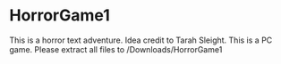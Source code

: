 # HorrorGame1
This is a horror text adventure. Idea credit to Tarah Sleight. This is a PC game.
Please extract all files to /Downloads/HorrorGame1
